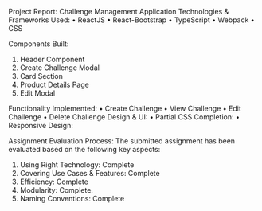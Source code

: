 Project Report: Challenge Management Application
Technologies & Frameworks Used:
•	ReactJS
•	React-Bootstrap
•	TypeScript
•	Webpack
•	CSS

Components Built:
1.	Header Component
2.	Create Challenge Modal
3.	Card Section
4.	Product Details Page
5.	Edit Modal

Functionality Implemented:
•	Create Challenge
•	View Challenge
•	Edit Challenge
•	Delete Challenge
Design & UI:
•	Partial CSS Completion: 
•	Responsive Design: 

Assignment Evaluation Process:
The submitted assignment has been evaluated based on the following key aspects:
1.	Using Right Technology: Complete
2.	Covering Use Cases & Features: Complete 
3.	Efficiency: Complete
4.	Modularity: Complete.
5.	Naming Conventions: Complete
